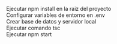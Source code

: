 Ejecutar npm install en la raiz del proyecto  
Configurar variables de entorno en .env  
Crear base de datos y servidor local  
Ejecutar comando tsc  
Ejecutar npm start